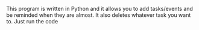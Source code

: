 This program is written in Python and it allows you to add tasks/events and be reminded when they are almost. It also deletes whatever task you want to. Just run the code
